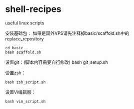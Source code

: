 shell-recipes
=============

useful linux scripts


安装基础包：
如果是国外VPS请先注释掉basic/scaffold.sh中的replace_repository

    cd basic
    bash scaffold.sh

设置git：(脚本内容需要自行修改)
bash git_setup.sh

设置zsh：
    
    bash zsh_script.sh

设置Vi编辑器：

    bash vim_script.sh
